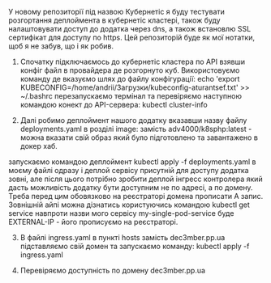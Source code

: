 У новому репозиторії під назвою Кубернетіс я буду тестувати розгортання деплоймента в кубернетіс кластері, також буду налаштовувати доступ до додатка через dns, а також встановлю SSL сертифікат для доступу по https.
Цей репозиторій буде як мої нотатки, щоб я не забув, що і як робив.

1. Спочатку підключаємось до кубернетіс кластера по API взявши конфіг файл в провайдера де розгорнуто куб.
Використовуємо команду де вказуємо шлях до файлу конфігурації:
echo 'export KUBECONFIG=/home/andrii/Загрузки/kubeconfig-aturantsef.txt' >> ~/.bashrc
перезапускаємо термінал та перевіряємо наступною командою конект до API-сервера:
kubectl cluster-info

2. Далі робимо деплоймент нашого додатку вказавши назву файлу deployments.yaml
в розділі image: замість adv4000/k8sphp:latest - можна вказати свій образ який було підготовлено та завантажено в докер хаб. 

запускаємо командою деплоймент kubectl apply -f deployments.yaml
в моєму файлі одразу і деплой сервісу присутній для доступу додатка зовні, але після цього потрібно зробити деплой інгресс контролера який дасть можливість
додатку бути доступним не по адресі, а по домену. Треба перед цим обовязково на реєстраторі домена прописати А запис.
Зовнішній айпі можна дізнатись користуючись командою
kubectl get service
навпроти назви мого сервісу my-single-pod-service буде EXTERNAL-IP - його прописуємо на реєстраторі.

3. В файлі ingress.yaml в пункті hosts замість dec3mber.pp.ua підставляємо свій домен та запускаємо команду:
kubectl apply -f ingress.yaml

4. Перевіряємо доступність по домену dec3mber.pp.ua


